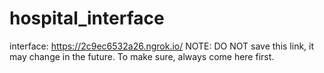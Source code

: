 # hospital_interface

interface: https://2c9ec6532a26.ngrok.io/
NOTE: DO NOT save this link, it may change in the future. To make sure, always come here first.
